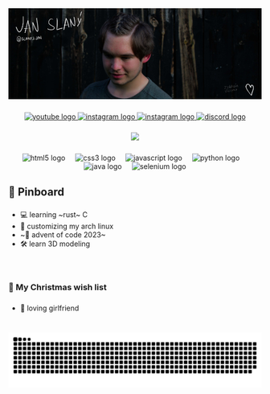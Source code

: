 <div align="center">
  <img src="github_banner.png"  />
</div>

###

<div align="center">
  <a href="https://www.youtube.com/channel/UCEOYe4_S0Xb5QYm-LJzK2Xw" target="_blank">
    <img src="https://img.shields.io/static/v1?message=Youtube&logo=youtube&label=&color=FF0000&logoColor=white&labelColor=&style=for-the-badge" height="35" alt="youtube logo"  />
  </a>
  <a href="https://www.instagram.com/slany3.jan/" target="_blank">
    <img src="https://img.shields.io/static/v1?message=Instagram&logo=instagram&label=&color=E4405F&logoColor=white&labelColor=&style=for-the-badge" height="35" alt="instagram logo"  />
  </a>
  <a href="https://twitter.com/slany3jan" target="_blank">
    <img src="https://img.shields.io/static/v1?message=Twitter&logo=x&label=&color=292F33&logoColor=white&labelColor=&style=for-the-badge" height="35" alt="instagram logo"  />
  </a>
  <a href="https://discord.com/users/530801309461250061" target="_blank">
    <img src="https://dcbadge.vercel.app/api/shield/530801309461250061?theme=discord-inverted" height="35" alt="discord logo"  />
  </a>
</div>

###

<div align="center">
  <img src="https://profile-counter.glitch.me/slanja/count.svg?"  />
</div>

###

<div align="center">
  <img src="https://cdn.jsdelivr.net/gh/devicons/devicon/icons/html5/html5-original.svg" height="30" alt="html5 logo"  />
  <img width="12" />
  <img src="https://cdn.jsdelivr.net/gh/devicons/devicon/icons/css3/css3-original.svg" height="30" alt="css3 logo"  />
  <img width="12" />
  <img src="https://cdn.jsdelivr.net/gh/devicons/devicon/icons/javascript/javascript-original.svg" height="30" alt="javascript logo"  />
  <img width="12" />
  <img src="https://cdn.jsdelivr.net/gh/devicons/devicon/icons/python/python-original.svg" height="30" alt="python logo"  />
  <img width="12" />
  <img src="https://cdn.jsdelivr.net/gh/devicons/devicon/icons/java/java-original.svg" height="30" alt="java logo"  />
  <img width="12" />
  <img src="https://cdn.jsdelivr.net/gh/devicons/devicon/icons/selenium/selenium-original.svg" height="30" alt="selenium logo"  />
</div>

###

<h2 align="left">📌 Pinboard</h2>

###

- 💻 learning ~rust~ C
- 🐧 customizing my arch linux
- ~🎄 advent of code 2023~
- 🛠️ learn 3D modeling

###

<br>

###

<h3 align="left">🎄 My Christmas wish list</h3>

###

- 🐇 loving girlfriend

###

<br clear="both">

<img src="https://raw.githubusercontent.com/slanja/slanja/output/snake.svg" alt="Snake animation" />

###
